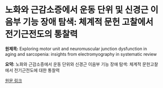 # 노화와 근감소증에서 운동 단위 및 신경근 이음부 기능 장애 탐색: 체계적 문헌 고찰에서 전기근전도의 통찰력

**원제목:** Exploring motor unit and neuromuscular junction dysfunction in aging and sarcopenia: insights from electromyography in systematic review

**요약:** 노화와 근감소증에서 운동 단위와 신경근 이음부 기능 장애 탐색: 체계적 문헌고찰에서 전기근전도에 대한 통찰력

[원문 링크](https://scholar.google.com/scholar_url?url=https://link.springer.com/article/10.1007/s11357-025-01760-0&hl=ko&sa=X&d=8244869045693210408&ei=Dc1xaLSnPJPM6rQPq96BkQI&scisig=AAZF9b905Osnibwk6yZpxvFUufK6&oi=scholaralrt&hist=BNQUaiIAAAAJ:16556401398369964382:AAZF9b9VtHHXwIoqHiwlXLH1zz4i&html=&pos=1&folt=kw-top)
